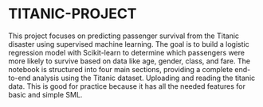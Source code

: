 # TITANIC-PROJECT
This project focuses on predicting passenger survival from the Titanic disaster using supervised machine learning. The goal is to build a logistic regression model with Scikit-learn to determine which passengers were more likely to survive based on data like age, gender, class, and fare. The notebook is structured into four main sections, providing a complete end-to-end analysis using the Titanic dataset.
Uploading and reading the titanic data.
This is good for practice because it has all the needed features for basic and simple SML.

